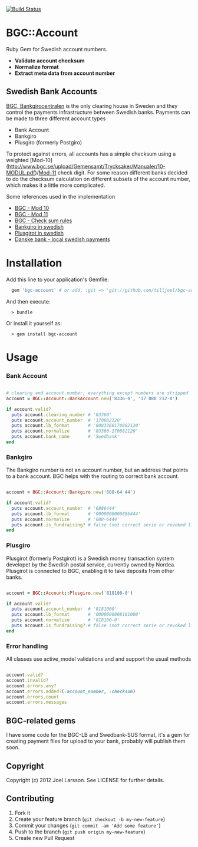 [![Build Status](https://travis-ci.org/tilljoel/bgc-account.png?branch=master)](https://travis-ci.org/tilljoel/bgc-account)
# BGC::Account

Ruby Gem for Swedish account numbers.

* __Validate account checksum__
* __Normalize format__
* __Extract meta data from account number__

## Swedish Bank Accounts

[BGC, Bankgirocentralen](http://bgc.se) is the only clearing house in
Sweden and they control the payments infrastructure between Swedish
banks. Payments can be made to three different account types

* Bank Account
* Bankgiro
* Plusgiro (formerly Postgiro)

To protect against errors, all accounts has a simple checksum
using a weighted [Mod-10]
(http://www.bgc.se/upload/Gemensamt/Trycksaker/Manualer/10-MODUL.pdf)/[Mod-11](http://www.bgc.se/upload/Gemensamt/Trycksaker/Manualer/11-MODUL.pdf)
check digit. For some reason different banks decided to do the
checksum calculation on different subsets of the account number, which
makes it a little more complicated.

Some references used in the implementation

* [BGC - Mod 10](http://www.bgc.se/upload/Gemensamt/Trycksaker/Manualer/10-MODUL)
* [BGC - Mod 11 ](http://www.bgc.se/upload/Gemensamt/Trycksaker/Manualer/11-MODUL.pdf)
* [BGC - Check sum rules](http://www.bgc.se/upload/Gemensamt/Trycksaker/Manualer/BG910.pdf)
* [Bankgiro in swedish](http://sv.wikipedia.org/wiki/Bankgirot)
* [Plusgirot in swedish](http://sv.wikipedia.org/wiki/Plusgirot)
* [Danske bank - local swedish payments](https://www-2.danskebank.com/Link/BOCMSIUK/$file/BO_CMSI_UK.pdf)

# Installation

Add this line to your application's Gemfile:

```ruby
  gem 'bgc-account' # or add, :git => 'git://github.com/tilljoel/bgc-account.git'
```

And then execute:

```
  > bundle
```

Or install it yourself as:

```
  > gem install bgc-account
```

# Usage

### Bank Account

```ruby

# clearing and account number, everything except numbers are stripped
account = BGC::Account::BankAccount.new('8336-0', '17 088 212-0')

if account.valid?
  puts account.clearing_number # '83360'
  puts account.account_number  # '170882120'
  puts account.lb_format       # '0083360170882120'
  puts account.normalize       # '83360-170882120'
  puts account.bank_name       # 'Swedbank'
end

```

### Bankgiro

The Bankgiro number is not an account number, but an address that points to a
bank account. BGC helps with the routing to correct bank account.

```ruby

account = BGC::Account::Bankgiro.new('688-64 44')

if account.valid?
  puts account.account_number  # '6886444'
  puts account.lb_format       # '0000000006886444'
  puts account.normalize       # '688-6444'
  puts account.is_fundraising? # false (not correct serie or revoked license)
end

```

### Plusgiro

Plusgirot (formerly Postgirot) is a Swedish money transaction system developet
by the Swedish postal service, currently owned by Nordea. Plusgirot is
connected to BGC, enabling it to take deposits from other banks.

```ruby

account = BGC::Account::Plusgiro.new('818100-0')

if account.valid?
  puts account.account_number  # '8181000'
  puts account.lb_format       # '0000000008181000'
  puts account.normalize       # '818100-0'
  puts account.is_fundraising? # false (not correct serie or revoked license)
end

```

### Error handling

All classes use active_model validations and and support the usual methods

```ruby

account.valid?
account.invalid?
account.errors.any?
account.errors.added?(:account_number, :checksum)
account.errors.count
account.errors.messages

```

## BGC-related gems

I have some code for the BGC-LB and Swedbank-SUS format, it's a gem for
creating payment files for upload to your bank, probably will publish
them soon.

## Copyright

Copyright (c) 2012 Joel Larsson. See LICENSE for further details.

## Contributing

1. Fork it
2. Create your feature branch (`git checkout -b my-new-feature`)
3. Commit your changes (`git commit -am 'Add some feature'`)
4. Push to the branch (`git push origin my-new-feature`)
5. Create new Pull Request
